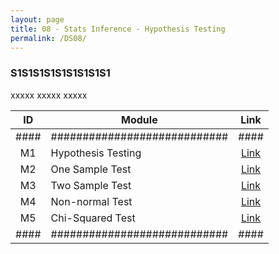 ```yaml
---
layout: page
title: 08 - Stats Inference - Hypothesis Testing
permalink: /DS08/
---
```


<h3>S1S1S1S1S1S1S1S1S1</h3>

xxxxx xxxxx xxxxx

| ID | Module                     |Link|
|:--:|----------------------------|:--:|
|####|############################|####|
| M1 | Hypothesis Testing         |[Link](/01-MSDS/DS06/M1/)|
| M2 | One Sample Test            |[Link](/01-MSDS/DS06/M2/)|
| M3 | Two Sample Test            |[Link](/01-MSDS/DS06/M3/)|
| M4 | Non-normal Test            |[Link](/01-MSDS/DS06/M4/)|
| M5 | Chi-Squared Test           |[Link](/01-MSDS/DS06/M5/)|
|####|############################|####|

